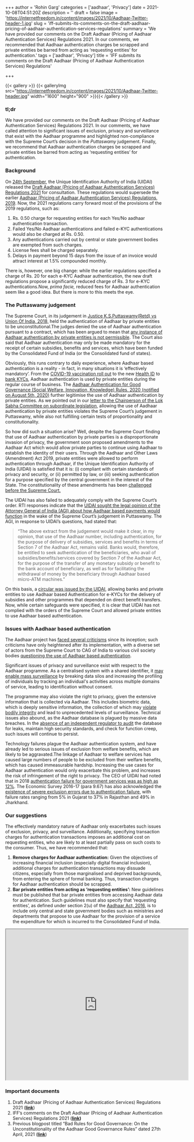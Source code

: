 +++
author = 'Rohin Garg'
categories = ['aadhaar', 'Privacy']
date = 2021-10-08T04:51:20Z
description = ''
draft = false
image = 'https://internetfreedom.in/content/images/2021/10/Aadhaar-Twitter-header-1.jpg'
slug = 'iff-submits-its-comments-on-the-draft-aadhaar-pricing-of-aadhaar-authentication-services-regulations'
summary = 'We have provided our comments on the Draft Aadhaar (Pricing of Aadhaar Authentication Services) Regulations 2021. In our comments, we recommended that Aadhaar authentication charges be scrapped and private entities be barred from acting as ‘requesting entities’ for authentication.'
tags = ['aadhaar', 'Privacy']
title = 'IFF submits its comments on the Draft Aadhaar (Pricing of Aadhaar Authentication Services) Regulations'

+++


{{< gallery >}}
{{< galleryImg  src="https://internetfreedom.in/content/images/2021/10/Aadhaar-Twitter-header.jpg" width="1600" height="900" >}}{{< /gallery >}}

>>>> <form><script src="https://checkout.razorpay.com/v1/payment-button.js" data-payment_button_id="pl_HLkgeWGQLMuddp" async> </script> </form>

### tl;dr

We have provided our comments on the Draft Aadhaar (Pricing of Aadhaar Authentication Services) Regulations 2021. In our comments, we have called attention to significant issues of exclusion, privacy and surveillance that exist with the Aadhaar programme and highlighted non-compliance with the Supreme Court’s decision in the _Puttaswamy_ judgement. Finally, we recommend that Aadhaar authentication charges be scrapped and private entities be barred from acting as ‘requesting entities’ for authentication.

### Background

On [24th September](https://ourgovdotin.wordpress.com/2021/09/24/comments-invited-on-draft-aadhaar-pricing-of-aadhaar-authentication-services-regulations-2021-submit-by-6th-october/), the Unique Identification Authority of India (UIDAI) released the [Draft Aadhaar (Pricing of Aadhaar Authentication Services) Regulations 2021](https://ourgovdotin.files.wordpress.com/2021/09/draft-aadhaar-pricing-of-aadhaar-authentication-services-regulations-2021.pdf) for consultation. These regulations would supersede the earlier [Aadhaar (Pricing of Aadhaar Authentication Services) Regulations, 2019](https://uidai.gov.in/images/news/AADHAAR_PRICING_OF_AADHAAR_AUTHENTICATION_SERVICES_REGULATIONS_08032019.pdf). Now, the 2021 regulations carry forward most of the provisions of the 2019 regulations, such as:

1. Rs. 0.50 charge for requesting entities for each Yes/No aadhaar authentication transaction.
2. Failed Yes/No Aadhaar authentications and failed e-KYC authentications would also be charged at Rs. 0.50.
3. Any authentications carried out by central or state government bodies are exempted from such charges.
4. License fees shall be charged separately.
5. Delays in payment beyond 15 days from the issue of an invoice would attract interest at 1.5% compounded monthly.

There is, however, one big change: while the earlier regulations specified a charge of Rs. 20 for each e-KYC Aadhaar authentication, the new draft regulations propose a significantly reduced charge of Rs. 3 for e-KYC authentications.Now, _prima facie,_ reduced fees for Aadhaar authentication seem like a good idea. But there is more to this meets the eye.

### The Puttaswamy judgement

The Supreme Court, in its judgement in [Justice K.S.Puttaswamy(Retd) vs Union Of India, 2018,](https://indiankanoon.org/doc/127517806/) held the authentication of Aadhaar by private entities to be unconstitutional.The judges denied the use of Aadhaar authentication pursuant to a contract, which has been argued to mean that [any instance of Aadhaar authentication by private entities is not permissible](https://thewire.in/law/in-striking-down-section-57-sc-has-curtailed-the-function-creep-and-financial-future-of-aadhaar). The Court also said that Aadhaar authentication may only be made mandatory for the receipt of certain subsidies, benefits and services, which have been funded by the Consolidated Fund of India (or the Consolidated fund of states).

Obviously, this runs contrary to daily experience, where Aadhaar based authentication is a reality - in fact, in many situations it is ‘effectively mandatory’. From the [COVID-19 vaccination roll out](https://theprint.in/health/used-aadhaar-for-covid-vaccine-modi-govt-created-your-digital-health-id-without-asking-you/742958/) to the new [Health ID](https://internetfreedom.in/health-id-rules-explainer/) to [bank KYCs](https://www.paisabazaar.com/aadhar-card/rbi-allows-banks-use-aadhaar-kyc-verification/), Aadhaar authentication is used by private entities during the regular course of business. The [Aadhaar Authentication for Good Governance (Social Welfare, Innovation, Knowledge) Rules, 2020 (notified on August 5th, 2020)](https://www.uidai.gov.in//images/Aadhaar_Authentication_for_Good_Governance_Rules_2020.pdf) further legitimise the use of Aadhaar authentication by private entities. As we pointed out in our [letter to the Chairperson of the Lok Sabha Committee on subordinate legislation](https://internetfreedom.in/bad-rules-for-good-governance/), allowing the use of Aadhaar authentication by private entities violates the Supreme Court’s judgement in Puttaswamy, while also not fulfilling certain tests of proportionality and constitutionality.

So how did such a situation arise? Well, despite the Supreme Court finding that use of Aadhaar authentication by private parties is a disproportionate invasion of privacy, the government soon proposed amendments to the Aadhaar Act which would allow private parties to continue using Aadhaar to establish the identity of their users. Through the Aadhaar and Other Laws (Amendment) Act 2019, private entities were allowed to perform authentication through Aadhaar, if the Unique Identification Authority of India (UIDAI) is satisfied that it is: (i) compliant with certain standards of privacy and security, or (ii) permitted by law, or (iii) seeking authentication for a purpose specified by the central government in the interest of the State. The constitutionality of these amendments has been [challenged before the Supreme Court.](https://indianexpress.com/article/india/sc-to-examine-validity-of-amended-law-allowing-private-firms-to-use-aadhaar-data-6132402/)

The UIDAI has also failed to adequately comply with the Supreme Court’s order. RTI responses indicate that the [UIDAI sought the legal opinion of the Attorney General of India (AGI) about how Aadhaar based payments would function](https://thewire.in/law/aadhaar-rbi-supreme-court-uidai) in the wake of the Supreme Court’s judgement in Puttaswamy. The AGI, in response to UIDAI’s questions, had stated that:

> “The above extract from the judgement would make it clear, in my opinion, that use of the Aadhaar number, including authentication, for the purpose of delivery of subsidies, services and benefits in terms of Section 7 of the Aadhaar Act, remains valid. Banks would, therefore, be entitled to seek authentication of the beneficiaries, who avail of subsidies/benefits/services covered by Section 7 of the Aadhaar Act, for the purpose of the transfer of any monetary subsidy or benefit to the bank account of beneficiary, as well as for facilitating the withdrawal of money by the beneficiary through Aadhaar based micro-ATM machines.”

On this basis, a [circular was issued by the UIDAI](https://uidai.gov.in/images/Circular%20-Use%20of%20Aadhaar%20for%20opening%20bank%20accounts%20and%20withdrawal%20of%20money%20through%20AePS-reg.pdf), allowing banks and private entities to use Aadhaar based Authentication for e-KYCs for the delivery of subsidies and other programmes that depended on direct benefit transfers. Now, while certain safeguards were specified, it is clear that UIDAI has not complied with the orders of the Supreme Court and allowed private entities to use Aadhaar based authentication.

### Issues with Aadhaar based authentication

The Aadhaar project has [faced several criticisms](https://internetfreedom.in/aadhaar-undermines-informational-privacy-and-data-protection/) since its inception; such criticisms have only heightened after its implementation, with a diverse set of actors from the Supreme Court to CAG of India to various civil society bodies [questioning the use of Aadhaar based authentication](https://www.livemint.com/Home-Page/s22gUzxOULwQxqukfcBMiM/The-economics-of-Aadhaar.html).

Significant issues of privacy and surveillance exist with respect to the Aadhaar programme. As a centralised system with a shared identifier, it [may enable mass surveillance](https://cacm.acm.org/magazines/2019/11/240384-privacy-concerns-with-aadhaar/fulltext) by breaking data silos and increasing the profiling of individuals by tracking an individual's activities across multiple domains of service, leading to identification without consent.

The programme may also violate the right to privacy, given the extensive information that is collected via Aadhaar. This includes biometric data, which is deeply sensitive information, the collection of which may [violate bodily integrity](https://thewire.in/government/privacy-aadhaar-supreme-court) and lead to unprecedented levels of surveillance. Technical issues also abound, as the Aadhaar database is plagued by massive data breaches. In the [absence of an independent regulator to audit](https://www.firstpost.com/india/aadhaar-data-leak-details-of-7-82-cr-indians-from-ap-and-telangana-found-on-it-grids-database-6448961.html) the database for leaks, maintain high security standards, and check for function creep, such issues will continue to persist.

Technology failures plague the Aadhaar authentication system, and have already led to serious issues of exclusion from welfare benefits, which are likely to be aggravated.The linkage of Aadhaar to welfare services has caused large numbers of people to be excluded from their welfare benefits, which has caused immeasurable hardship. Increasing the use cases for Aadhaar authentication would only exacerbate this problem, and increases the risk of infringement of the right to privacy. The CEO of UIDAI had noted that in 2018 [authentication failure for government services was as high as 12%](https://www.thequint.com/news/india/uidai-ceo-admits-aadhaar-authentication-failure-rate-12). The Economic Survey 2016-17 (para 9.67) has also acknowledged the [existence of severe exclusion errors due to authentication failure](https://www.indiabudget.gov.in/budget2017-2018/es2016-17/echapter.pdf#page=210), with failure rates ranging from 5% in Gujarat to 37% in Rajasthan and 49% in Jharkhand.

### Our suggestions

The effectively mandatory nature of Aadhaar only exacerbates such issues of exclusion, privacy, and surveillance. Additionally, specifying transaction charges for authentication transactions imposes an additional cost on requesting entities, who are likely to at least partially pass on such costs to the consumer. Thus, we have recommended that:

1. **Remove charges for Aadhaar authentication:** Given the objectives of increasing financial inclusion (especially digital financial inclusion), additional charges for authentication transactions may dissuade citizens, especially from those marginalised and deprived backgrounds, from entering the sphere of formal banking. Thus, transaction charges for Aadhaar authentication should be scrapped.
2. **Bar private entities from acting as ‘requesting entities’:** New guidelines must be published that bar private entities from accessing Aadhaar data for authentication. Such guidelines must also specify that ‘requesting entities’, as defined under section 2(u) of the [Aadhaar Act, 2016](https://uidai.gov.in/images/targeted_delivery_of_financial_and_other_subsidies_benefits_and_services_13072016.pdf), is to include only central and state government bodies such as ministries and departments that propose to use Aadhaar for the provision of a service the expenditure for which is incurred to the Consolidated Fund of India.

<iframe src="https://drive.google.com/file/d/1VrLHUgQzlgAMSgyhz_u-2Bn9HaI8Kwux/preview" width="580" height="480"></iframe>

### Important documents

1. Draft Aadhaar (Pricing of Aadhaar Authentication Services) Regulations 2021 ([**link**](https://ourgovdotin.files.wordpress.com/2021/09/draft-aadhaar-pricing-of-aadhaar-authentication-services-regulations-2021.pdf))
2. IFF’s comments on the Draft Aadhaar (Pricing of Aadhaar Authentication Services) Regulations 2021 ([**link**](https://drive.google.com/file/d/19GfKEMwptWVlmP4_3bpfmCgoVFDVD6Nh/view?usp=sharing)**)**
3. Previous blogpost titled “Bad Rules for Good Governance: On the Unconstitutionality of the Aadhaar Good Governance Rules” dated 27th April, 2021 ([**link**](https://internetfreedom.in/bad-rules-for-good-governance/))

> > > <form><script src="https://cdn.razorpay.com/static/widget/subscription-button.js" data-subscription_button_id="pl_HLk5qU1K35hmPH" data-button_theme="brand-color" async> </script> </form>




















